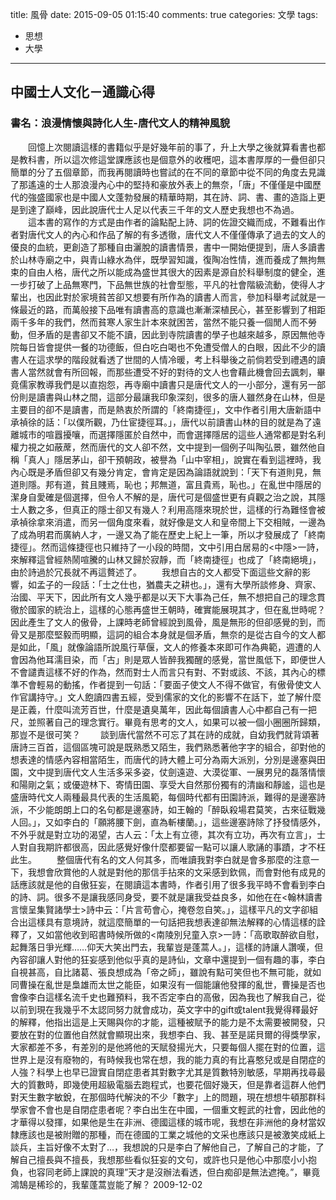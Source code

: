 title: 風骨
date: 2015-09-05 01:15:40
comments: true
categories: 文學
tags: 
- 思想
- 大學

---

## 中國士人文化－通識心得

### 書名：浪漫情懷與詩化人生-唐代文人的精神風貌

　　回憶上次閱讀這樣的書籍似乎是好幾年前的事了，升上大學之後就算看書也都是教科書，所以這次修這堂課應該也是個意外的收穫吧，這本書厚厚的一疊但卻只簡單的分了五個章節，而我再閱讀時也嘗試的在不同的章節中從不同的角度去見識了那遙遠的士人那浪漫內心中的堅持和豪放外表上的無奈，「唐」不僅僅是中國歷代的強盛國家也是中國人文蓬勃發展的精華時期，其在詩、詞、書、畫的造詣上更是到達了巔峰，因此說唐代士人足以代表三千年的文人歷史我想也不為過。
　　這本書的寫作的方式是由作者的論點配上詩、詞的佐證交織而成，不難看出作者對唐代文人的內心和作品了解的有多透徹，唐代文人不僅僅傳承了過去的文人的優良的血統，更創造了那種自由灑脫的讀書情景，書中一開始便提到，唐人多讀書於山林寺廟之中，與青山綠水為伴，既學習知識，復陶冶性情，進而養成了無拘無束的自由人格，唐代之所以能成為盛世其很大的因素是源自於科舉制度的健全，進一步打破了上品無寒門，下品無世族的社會型態，平凡的社會階級流動，使得人才輩出，也因此對於家境貧苦卻又想要有所作為的讀書人而言，參加科舉考試就是一條最近的路，而萬般接下品唯有讀書高的意識也漸漸深植民心，甚至影響到了相距兩千多年的我們，然而貧寒人家生計本來就困苦，當然不能只養一個閒人而不勞動，但矛盾的是書卻又不能不讀，因此到寺院讀書的學子也越來越多，原因無他寺院每日皆會提供一餐的功德飯，但白吃白喝也不免遭受僧人的白眼，因此不少的讀書人在這求學的階段就看透了世間的人情冷暖，考上科舉後之前倘若受到禮遇的讀書人當然就會有所回報，而那些遭受不好的對待的文人也會藉此機會回去諷刺，畢竟儒家教導我們是以直抱怨，再寺廟中讀書只是唐代文人的一小部分，還有另一部份則是讀書與山林之間，這部分最讓我印象深刻，很多的唐人雖然身在山林，但是主要目的卻不是讀書，而是熱衷於所謂的「終南捷徑」，文中作者引用大唐新語中承禎徐的話：「以僕所觀，乃仕宦捷徑耳。」，唐代以前讀書山林的目的就是為了遠離城市的喧囂擾嚷，而選擇隱匿於自然中，而會選擇隱居的這些人通常都是對名利權力視之如蔽蓆，然而唐代的文人卻不然，文中提到一個例子叫陶弘景，雖然他自稱「真人」隱居茅山，卻干預朝政，被譽為「山中宰相」，說實在看到這裡時，我內心既是矛盾但卻又有幾分肯定，會肯定是因為論語就說到：「天下有道則見，無道則隱。邦有道，貧且賤焉，恥也；邦無道，富且貴焉，恥也。」在亂世中隱居的潔身自愛確是個選擇，但令人不解的是，唐代可是個盛世更有貞觀之治之說，其隱士人數之多，但真正的隱士卻又有幾人？利用高隱來現於世，這樣的行為難怪會被承禎徐拿來消遣，而另一個角度來看，就好像是文人和皇帝間上下交相賊，一邊為了成為明君而廣納人才，一邊又為了能在歷史上紀上一筆，所以才發展成了「終南捷徑」。然而這條捷徑也只維持了一小段的時間，文中引用白居易的<中隱>一詩，來解釋這曾經熱鬧喧騰的山林又歸於寂靜，而「終南捷徑」也成了「終南絕境」，由於詩過於冗長就不再這贅述了。
　　我想自古的文人都受下面這些文辭的影響，如孟子的一段話：「士之仕也，猶農夫之耕也。」，還有大學所談修身、齊家、治國、平天下，因此所有文人幾乎都是以天下大事為己任，無不想把自己的理念貫徹於國家的統治上，這樣的心態再盛世王朝時，確實能展現其才，但在亂世時呢？因此產生了文人的傲骨，上課時老師曾經說到風骨，風是無形的但卻感覺的到，而骨又是那麼堅毅而明顯，這詞的組合本身就是個矛盾，無奈的是從古自今的文人都是如此，「風」就像論語所說風行草偃，文人的修養本來即可作為典範，週遭的人會因為他耳濡目染，而「古」則是眾人皆醉我獨醒的感覺，當世風低下，即便世人不會譴責這樣不好的作為，然而對士人而言只有對、不對或該、不該，其內心的標準不會輕易的動搖，作者提到一句話：「要面子使文人不得不做官，有傲骨使文人作官講持守。」文人飽讀四書五經，受到儒家的文化的影響不在話下，並了解什麼是正義，什麼叫流芳百世，什麼是遺臭萬年，因此每個讀書人心中都自己有一把尺，並照著自己的理念實行。畢竟有思考的文人，如果可以被一個小圈圈所歸類，那豈不是很可笑？
　　談到唐代當然不可忘了其在詩的成就，自幼我們就背頌著唐詩三百首，這個區塊可說是既熟悉又陌生，我們熟悉著他字字的組合，卻對他的想表達的情感內容相當陌生，而唐代的詩大體上可分為兩大派別，分別是邊塞與田園，文中提到唐代文人生活多采多姿，仗劍遠遊、大漠從軍、一展男兒的磊落情懷和陽剛之氣；或優遊林下、寄情田園、享受大自然那份獨有的清幽和靜謐，這也是盛唐時代文人兩種最具代表的生活風範，每個時代都有田園詩派，難得的是邊塞詩派，不少能朗朗上口的名句都是邊塞詩，如王翰的「醉臥殺場君莫笑，古來征戰幾人回。」，又如李白的「願將腰下劍，直為斬樓蘭。」，這些邊塞詩除了抒發情感外，不外乎就是對立功的渴望，古人云：「太上有立德，其次有立功，再次有立言」，士人對自我期許都很高，因此感覺好像什麼都要留一點可以讓人歌誦的事蹟，才不枉此生。
　　整個唐代有名的文人何其多，而唯讀我對李白就是會多那麼的注意一下，我想會欣賞他的人就是對他的那信手拈來的文采感到欽佩，而會對他有成見的話應該就是他的自傲狂妄，在閱讀這本書時，作者引用了很多我平時不會看到李白的詩、詞。很多不是讓我感同身受，要不就是讓我受益良多，如他在在<翰林讀書言懷呈集賢諸學士>詩中云：「片言苟會心，掩卷忽自笑。」，這樣平凡的文字卻組合出這樣具有意境詩，就這麼簡單的一句話把我想表達卻無法解釋的心情這樣的詮釋了，又如當他收到昭書時候所做的<南陵別兒童入京>一詩：「高歌取醉欲自慰，起舞落日爭光輝……仰天大笑出門去，我輩豈是蓬蒿人。」，這樣的詩讓人讚嘆，但內容卻讓人對他的狂妄感到他似乎真的是詩仙，文章中還提到一個有趣的事，李白自視甚高，自比諸葛、張良想成為「帝之師」，雖說有點可笑但也不無可能，就如同曹操在亂世是梟雄而太世之能臣，如果沒有一個能讓他發揮的亂世，曹操是否也會像李白這樣名流千史也難預料，我不否定李白的高傲，因為我也了解我自己，從以前到現在我幾乎不太認同努力就會成功，英文字中的gift或talent我覺得釋最好的解釋，他指出這是上天賜與你的才能，這種被賦予的能力是不太需要被開發，只要放在對的位置他自然就會顯現出來，我想李白、我、甚至是諾貝爾的得獎學家，大家都差不多，有差別的是他將他的天賦發揚光大，只要每個人擺在對的位置，這世界上是沒有廢物的，有時候我也常在想，我的能力真的有比喜憨兒或是自閉症的人強？科學上也早已證實自閉症患者其對數字尤其是質數特別敏感，早期再找尋最大的質數時，即幾使用超級電腦去跑程式，也要花個好幾天，但是靠者這群人他們對天生數字敏銳，在那個時代解決的不少「數字」上的問題，現在想想牛頓那群科學家會不會也是自閉症患者呢？李白出生在中國，一個重文輕武的社會，因此他的才華得以發揮，如果他是生在非洲、德國這樣的城市呢，我想在非洲他的身材當奴隸應該也是被附贈的那種，而在德國的工業之城他的文采也應該只是被激笑成紙上談兵，主旨好像不太對了…，我想說的只是李白了解他自己，了解自己的才能，了解自己擅長與不擅長，我想那些看似狂妄的文句，或許也只是他心中那麼小小抱負，也容同老師上課說的真理”天才是沒辦法看透，但白痴卻是無法遮掩。”，畢竟鴻鵠是稀珍的，我輩蓬蒿豈能了解？
 										2009-12-02